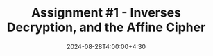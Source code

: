 ---
type: assignment
date: 2024-08-28T4:00:00+4:30
title: 'Assignment #1 - Inverses Decryption, and the Affine Cipher'
pdf: /static_files/assignments/Assignment2.pdf
#attachment: /static_files/assignments/asg.zip
#solutions: /static_files/assignments/asg_solutions.pdf
due_event: 
    type: due
    date: 2024-08-03T11:59:00+4:30
    description: 'Assignment #2 due'
---